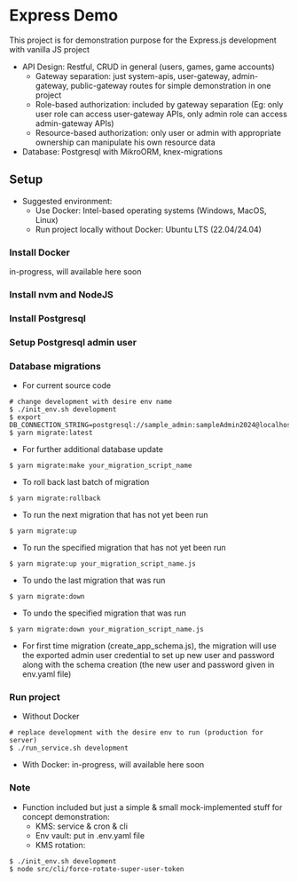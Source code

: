 # Express Demo
This project is for demonstration purpose for the Express.js development with vanilla JS project
- API Design: Restful, CRUD in general (users, games, game accounts)
  - Gateway separation: just system-apis, user-gateway, admin-gateway, public-gateway routes for simple demonstration in one project
  - Role-based authorization: included by gateway separation (Eg: only user role can access user-gateway APIs, only admin role can access admin-gateway APIs)
  - Resource-based authorization: only user or admin with appropriate ownership can manipulate his own resource data
- Database: Postgresql with MikroORM, knex-migrations

## Setup
- Suggested environment: 
  - Use Docker: Intel-based operating systems (Windows, MacOS, Linux)
  - Run project locally without Docker: Ubuntu LTS (22.04/24.04)
### Install Docker
in-progress, will available here soon
### Install nvm and NodeJS
### Install Postgresql
### Setup Postgresql admin user
### Database migrations
- For current source code
```shell
# change development with desire env name
$ ./init_env.sh development
$ export DB_CONNECTION_STRING=postgresql://sample_admin:sampleAdmin2024@localhost:5432/postgres
$ yarn migrate:latest
```
- For further additional database update
```shell
$ yarn migrate:make your_migration_script_name
```
- To roll back last batch of migration
```shell
$ yarn migrate:rollback
```
- To run the next migration that has not yet been run
```shell
$ yarn migrate:up
```
- To run the specified migration that has not yet been run
```shell
$ yarn migrate:up your_migration_script_name.js
```
- To undo the last migration that was run
```shell
$ yarn migrate:down
```
- To undo the specified migration that was run
```shell
$ yarn migrate:down your_migration_script_name.js
```
- For first time migration (create_app_schema.js), the migration will use the exported admin user credential to set up new user and password along with the schema creation (the new user and password given in env.yaml file)
### Run project
- Without Docker
```shell
# replace development with the desire env to run (production for server)
$ ./run_service.sh development
```
- With Docker: in-progress, will available here soon
### Note
- Function included but just a simple & small mock-implemented stuff for concept demonstration:
  - KMS: service & cron & cli
  - Env vault: put in .env.yaml file
  - KMS rotation:
```shell
$ ./init_env.sh development
$ node src/cli/force-rotate-super-user-token
```